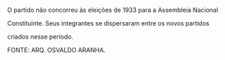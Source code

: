 

O partido não concorreu às eleições de 1933 para a Assembleia Nacional

Constituinte. Seus integrantes se dispersaram entre os novos partidos

criados nesse período.



FONTE: ARQ. OSVALDO ARANHA.

